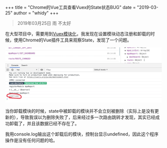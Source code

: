 +++
title = "Chrome的Vue工具查看Vuex的State状态BUG"
date = "2019-03-25"
author = "whidy"
+++
> 2019年03月25日 雨 不太好

在大型项目中，需要用到[Vuex模块化](https://vuex.vuejs.org/zh/guide/modules.html)，我发现在设置模块动态注册和卸载的时候，使用Chrome的Vue插件工具来观察State，发现了一个问题。

![State中未能同步刷新](/static/images/2019-03-25-1.png)

当你卸载模块的时候，state中被卸载的模块并不会立刻被删除（实际上是没有更新的），导致我误以为删除失败了，后来经过多一次路由跳转才发现，其实已经成功卸载了，并且该数据已经不存在了。

我用console.log输出这个卸载后的模块，控制台显示undefined，因此这个程序操作是没有任何问题的哈。